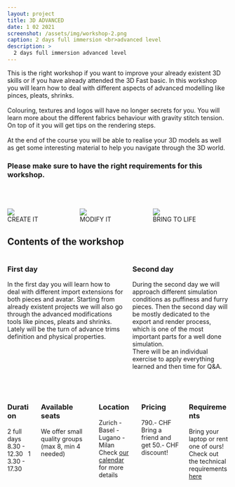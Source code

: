 ```yaml
---
layout: project
title: 3D ADVANCED
date: 1 02 2021
screenshot: /assets/img/workshop-2.png
caption: 2 days full immersion <br>advanced level
description: >
  2 days full immersion advanced level
---
```


This is the right workshop if you want to improve your already existent 3D skills or if you have already attended the 3D Fast basic. In this workshop you will learn how to deal with different aspects of advanced modelling like pinces, pleats, shrinks.
<br>
<br>
Colouring, textures and logos will have no longer secrets for you. You will learn more about the different fabrics behaviour with gravity stitch tension. On top of it you will get tips on the rendering steps.
<br>
<br>
At the end of the course you will be able to realise your 3D models as well as get some interesting material to help you navigate through the 3D world.

<h3>Please make sure to have the right requirements for this workshop.</h3>

<br>
<br>
<br>

<div class="columns">
  <div class="column column-1-3">
    <section id="workshop-section-custom">
      <div class="npb">
        <img src="../../assets/img/hero-icon_advanced-create.png"/>
      </div>
      <section class="centered">
        CREATE IT
      </section>
    </section>
  </div>
  <div class="column column-1-3">
    <section id="workshop-section-custom">
      <div class="npb">
        <img src="../../assets/img/hero-icon_advanced-modify.png"/>
      </div>
      <section class="centered">
        MODIFY IT
      </section>
    </section>
  </div>
  <div class="column column-1-3">
    <section id="workshop-section-custom">
      <div class="npb">
        <img src="../../assets/img/hero-icon_advanced-life.png"/>
      </div>
      <section class="centered">
        BRING TO LIFE
      </section>
    </section>
  </div>
</div>

<h2>Contents of the workshop</h2>

<div class="columns">
  <div class="column column-1-2">
    <section id="workshop-section-custom">
      <div class="npb">
        <h3 id="workshop-content-title-custom" class="faded">
          First day
        </h3>
      </div>
      <section class="justified">
        In the first day you will learn how to deal with different import extensions for both pieces and avatar. Starting from already existent projects we will also go through the advanced modifications tools like pinces, pleats and shrinks. Lately will be the turn of advance trims definition and physical properties.
      </section>
    </section>
  </div>
  <div class="column column-1-2">
    <section id="workshop-section-custom">
      <div class="npb">
        <h3 id="workshop-content-title-custom" class="faded">
          Second day
        </h3>
      </div>
      <section class="justified">
        During the second day we will approach different simulation conditions as puffiness and furry pieces. Then the second day will be mostly dedicated to the export and render process, which is one of the most important parts for a well done simulation.
        <br>
        There will be an individual exercise to apply everything learned and then time for Q&A.
      </section>
    </section>
  </div>
</div>

<br>
<br>
<br>

<div class="columns">
  <div class="column column-1-2">
    <section id="workshop-section-custom">
      <div class="npb">
        <h3 id="workshop-content-title-custom" class="faded">
          Duration
          <span id="workshop-span-symbol" class="symbol icon-clock"></span>
        </h3>
      </div>
      <section>
        2 full days
        <br>
        8.30 - 12.30&nbsp;&nbsp;&nbsp;13.30 - 17.30
      </section>
    </section>
  </div>
  <div class="column column-1-2">
    <section id="workshop-section-custom">
      <div class="npb">
        <h3 id="workshop-content-title-custom" class="faded">
          Available seats
          <span id="workshop-span-symbol" class="symbol icon-users"></span>
        </h3>
      </div>
      <section>
        We offer small quality groups (max 8, min 4 needed)
      </section>
    </section>
  </div>
  <div class="column column-1-2">
    <section id="workshop-section-custom">
      <div class="npb">
        <h3 id="workshop-content-title-custom" class="faded">
          Location
          <span id="workshop-span-symbol" class="symbol icon-location"></span>
        </h3>
      </div>
      <section>
        Zurich - Basel - Lugano - Milan
        <br>
        Check 
        <a id="academy-link-custom" href="../../assets/docs/3dAcademy4Everyone_Calendar2019.pdf" hreflang="en" target="_blank">our calendar</a>
         for more details
      </section>
    </section>
  </div>
  <div class="column column-1-2">
    <section id="workshop-section-custom">
      <div class="npb">
        <h3 id="workshop-content-title-custom" class="faded">
          Pricing
          <span id="workshop-span-symbol" class="symbol icon-coin-dollar"></span>
        </h3>
      </div>
      <section>
        <div id="workshop-pricing-custom">790.- CHF</div>
        <div>Bring a friend and get 50.- CHF discount!</div>
      </section>
    </section>
  </div>
  <div class="column column-1-1">
    <section id="workshop-section-custom">
      <div class="npb">
        <h3 id="workshop-content-title-custom" class="faded">
          Requirements
          <span id="workshop-span-symbol" class="symbol icon-laptop"></span>
        </h3>
      </div>
      <section>
        Bring your laptop or rent one of ours!
        <br>
        Check out the technical requirements 
        <a id="academy-link-custom" href="../../assets/docs/3dAcademy4Everyone_TechnicalRequirements.pdf" hreflang="en" target="_blank">here</a>
      </section>
    </section>
  </div>
</div>

<br>
